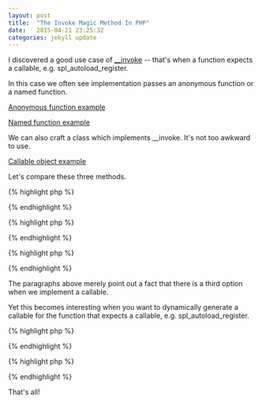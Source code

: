 ```yaml
---
layout: post
title:  "The Invoke Magic Method In PHP"
date:   2015-04-21 23:25:32
categories: jekyll update
---
```


I discovered a good use case of
[\_\_invoke](http://php.net/manual/en/language.oop5.magic.php#object.invoke) --
that's when a function expects a callable, e.g. spl\_autoload\_register.

In this case we often see implementation passes an anonymous function or a
named function.

[Anonymous function example](https://github.com/php-fig/fig-standards/blob/master/accepted/PSR-4-autoloader-examples.md#closure-example)

[Named function example](https://github.com/php-fig/fig-standards/blob/master/accepted/PSR-0.md#example-implementatio)

We can also craft a class which implements \_\_invoke. It's not too awkward to
use.

[Callable object example](https://gist.github.com/sharils/794cb15a4be88d8c132c)

Let's compare these three methods.

{% highlight php %}
<?php
function autoload($fqcn)
{
}
spl_autoload_register('autoload');
?>
{% endhighlight %}

{% highlight php %}
<?php
spl_autoload_register(function ($fqcn) {
});
?>
{% endhighlight %}

{% highlight php %}
<?php
class Autoload
{
	public function __invoke($fqcn)
	{
	}
}
spl_autoload_register(new Autoload());
?>
{% endhighlight %}

The paragraphs above merely point out a fact that there is a third option when
we implement a callable.

Yet this becomes interesting when you want to dynamically generate a callable
for the function that expects a callable, e.g. spl\_autoload\_register.

{% highlight php %}
<?php
function autoload_factory($namespace, $dir)
{
	return function ($fqcn) use ($namespace, $dir) {
	};
}
spl_autoload_register(autoload_factory('Example', 'src'));
?>
{% endhighlight %}

{% highlight php %}
<?php
class AutoloadFactory
{
	public function __construct($namespace, $dir)
	{
	}

	public function __invoke($fqcn)
	{
	}
}
spl_autoload_register(new AutoloadFactory('Example', 'src'));
?>
{% endhighlight %}

That's all!
